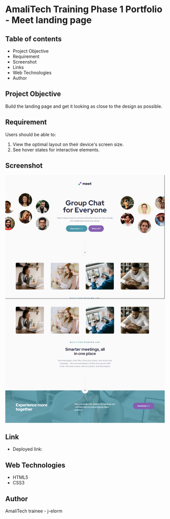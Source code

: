# AmaliTech Training Phase 1 Portfolio - Meet landing page

## Table of contents

* Project Objective
* Requirement
* Screenshot
* Links
* Web Technologies
* Author

## Project Objective
Build the landing page and get it looking as close to the design as possible.

## Requirement
Users should be able to:
1. View the optimal layout on their device's screen size.
2. See hover states for interactive elements.

## Screenshot
![screenshot-1](https://github.com/j-elorm/meet-landing-page/blob/main/meet-landing-1.png)
![screenshot-2](https://github.com/j-elorm/meet-landing-page/blob/main/meet-landing-2.png)


## Link
* Deployed link:

## Web Technologies
* HTML5
* CSS3

## Author
AmaliTech trainee - j-elorm